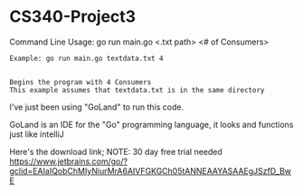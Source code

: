 # CS340-Project3

Command Line Usage: go run main.go <.txt path> <# of Consumers>

    Example: go run main.go textdata.txt 4


    Begins the program with 4 Consumers 
    This example assumes that textdata.txt is in the same directory




I've just been using "GoLand" to run this code. 

GoLand is an IDE for the "Go" programming language, 
it looks and functions just like intelliJ

Here's the download link; NOTE: 30 day free trial needed
https://www.jetbrains.com/go/?gclid=EAIaIQobChMIyNiurMrA6AIVFGKGCh05tANNEAAYASAAEgJSzfD_BwE
